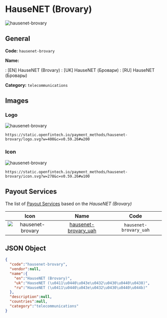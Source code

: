 
# HauseNET (Brovary) 
![hausenet-brovary](https://static.openfintech.io/payment_methods/hausenet-brovary/logo.svg?w=400&c=v0.59.26#w200)  

## General 
**Code:** `hausenet-brovary` 
 
**Name:** 
 
:	[EN] HauseNET (Brovary) 
:	[UK] HauseNET (Бровари) 
:	[RU] HauseNET (Бровары) 
 
**Category:** `telecommunications` 
 

## Images 

### Logo 
![hausenet-brovary](https://static.openfintech.io/payment_methods/hausenet-brovary/logo.svg?w=400&c=v0.59.26#w200)  

```
https://static.openfintech.io/payment_methods/hausenet-brovary/logo.svg?w=400&c=v0.59.26#w200
```  

### Icon 
![hausenet-brovary](https://static.openfintech.io/payment_methods/hausenet-brovary/icon.svg?w=278&c=v0.59.26#w100)  

```
https://static.openfintech.io/payment_methods/hausenet-brovary/icon.svg?w=278&c=v0.59.26#w100
```  

## Payout Services 
 
The list of [Payout Services](/payout-services/) based on the _HauseNET (Brovary)_ 

|Icon|Name|Code| 
|:---:|:---:|:---:| 
|![hausenet-brovary](https://static.openfintech.io/payout_methods/hausenet-brovary/icon.png?w=278&c=v0.59.26#w40) |[hausenet-brovary_uah](/payout-services/hausenet-brovary_uah/)|`hausenet-brovary_uah`| 
 

## JSON Object 

```json
{
  "code":"hausenet-brovary",
  "vendor":null,
  "name":{
    "en":"HauseNET (Brovary)",
    "uk":"HauseNET (\u0411\u0440\u043e\u0432\u0430\u0440\u0438)",
    "ru":"HauseNET (\u0411\u0440\u043e\u0432\u0430\u0440\u044b)"
  },
  "description":null,
  "countries":null,
  "category":"telecommunications"
}
```  
